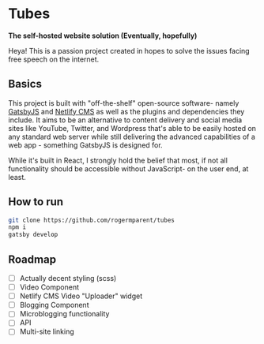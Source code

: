 # Tubes

**The self-hosted website solution (Eventually, hopefully)**

Heya! This is a passion project created in hopes to solve the issues facing free speech on the internet.

## Basics

This project is built with "off-the-shelf" open-source software- namely 
[GatsbyJS](https://www.gatsbyjs.org/) and [Netlify CMS](https://github.com/netlify/netlify-cms) 
as well as the plugins and dependencies they include. 
It aims to be an alternative to content delivery and social media sites like 
YouTube, Twitter, and Wordpress that's able to be easily hosted on any 
standard web server while still delivering the advanced capabilities of 
a web app - something GatsbyJS is designed for.

While it's built in React, I strongly hold the belief that most, 
if not all functionality should be accessible without JavaScript- 
on the user end, at least.

## How to run

```bash
git clone https://github.com/rogermparent/tubes
npm i
gatsby develop
```

## Roadmap

 - [ ] Actually decent styling (scss)
 - [ ] Video Component
 - [ ] Netlify CMS Video "Uploader" widget
 - [ ] Blogging Component
 - [ ] Microblogging functionality
 - [ ] API
 - [ ] Multi-site linking
